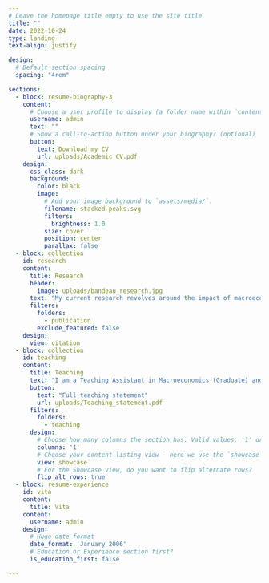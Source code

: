 ```yaml
---
# Leave the homepage title empty to use the site title
title: ""
date: 2022-10-24
type: landing
text-align: justify

design:
  # Default section spacing
  spacing: "4rem"

sections:
  - block: resume-biography-3
    content:
      # Choose a user profile to display (a folder name within `content/authors/`)
      username: admin
      text: ""
      # Show a call-to-action button under your biography? (optional)
      button:
        text: Download my CV
        url: uploads/Academic_CV.pdf
    design:
      css_class: dark
      background:
        color: black
        image:
          # Add your image background to `assets/media/`.
          filename: stacked-peaks.svg
          filters:
            brightness: 1.0
          size: cover
          position: center
          parallax: false
  - block: collection
    id: research
    content:
      title: Research
      header:
        image: uploads/bandeau_research.jpg
      text: "My current research revolves around the impact of macroeconomic shocks on asset prices and, conversely, how asset prices reflect expectations of macroeconomic variables, accounting for financial market microstructure frictions."
      filters:
        folders:
          - publication
        exclude_featured: false
    design:
      view: citation
  - block: collection
    id: teaching
    content:
      title: Teaching
      text: "I am a Teaching Assistant in Macroeconomics (Graduate) and Finance (Undergraduate) for the Department of Economics and the Saïd Business School at the University of Oxford. During my classes, I have had the opportunity to deeply engage with students and contribute to their academic and personal development. My commitment to teaching is centered around inclusiveness, a dual approach combining mathematical rigor and intuitive understanding, and providing students with additional resources and career guidance. My teaching has been distinguished by a teaching award."
      button:
        text: "Full teaching statement"
        url: uploads/Teaching_statement.pdf
      filters:
        folders:
          - teaching
      design:
        # Choose how many columns the section has. Valid values: '1' or '2'.
        columns: '1'
        # Choose your content listing view - here we use the `showcase` view
        view: showcase
        # For the Showcase view, do you want to flip alternate rows?
        flip_alt_rows: true
  - block: resume-experience
    id: vita
    content:
      title: Vita
    content:
      username: admin
    design:
      # Hugo date format
      date_format: 'January 2006'
      # Education or Experience section first?
      is_education_first: false

---
```

